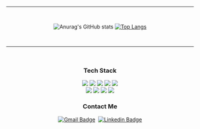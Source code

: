 <div align="center">

<hr>
<br> 
  
![Anurag's GitHub stats](https://github-readme-stats.vercel.app/api?username=kukjinman&show_icons=true&theme=vision-friendly-dark)  [![Top Langs](https://github-readme-stats.vercel.app/api/top-langs/?username=kukjinman&layout=compact&hide=jupyter%20notebook&hide=html)](https://github.com/kukjinman/github-readme-stats)

<br>
<hr/>

<br>

<h3 align="center"> Tech Stack </h3>

<img src="https://img.shields.io/badge/Python-E34F26?style=flat-square&logo=Python&logoColor=white"/>
<img src="https://img.shields.io/badge/C-87cefa?style=flat-square&logo=C&logoColor=white"/>
<img src="https://img.shields.io/badge/C++-0000FF?style=flat-square&logo=C++&logoColor=white"/>
<img src="https://img.shields.io/badge/CMake-10f5a4?style=flat-square&logo=CMake&logoColor=white"/>
<img src="https://img.shields.io/badge/Git-808080?style=flat-square&logo=Git&logoColor=white"/>

<br>
<img src="https://img.shields.io/badge/NumPy-E34F26?style=flat-square&logo=NumPy&logoColor=white"/>
<img src="https://img.shields.io/badge/pandas-E34F26?style=flat-square&logo=pandas&logoColor=white"/>
<img src="https://img.shields.io/badge/SPI-87cefa?style=flat-square&logo=SPI&logoColor=white"/>
<img src="https://img.shields.io/badge/curl-0000FF?style=flat-square&logo=curl&logoColor=white"/>

  

<br> 
  
<h3 align="center"> Contact Me </h3>

[![Gmail Badge](https://img.shields.io/badge/Gmail-d14836?style=flat-square&logo=Gmail&logoColor=white&link=mailto:thater@naver.com)](mailto:thater@naver.com)  &nbsp;[![Linkedin Badge](https://img.shields.io/badge/-LinkedIn-blue?style=flat-square&logo=Linkedin&logoColor=white&link=https://www.linkedin.com/in/%EA%B5%AD%EC%A7%84-%EC%A0%95-2aa367201/)](https://www.linkedin.com/in/%EA%B5%AD%EC%A7%84-%EC%A0%95-2aa367201/)
  
  
  
</div>
